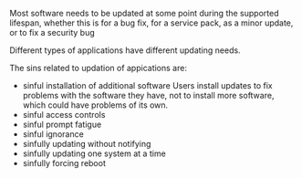 Most software needs to be updated at some point during the supported lifespan,
whether this is for a bug fix, for a service pack, as a minor update, or to fix a security bug

Different types of applications have different updating needs. 

The sins related to updation of appications are:
- sinful installation of additional software
   Users install updates to fix problems with the software they have, not to install more software, which could have problems of its own. 
- sinful access controls
- sinful prompt fatigue
- sinful ignorance
- sinfully updating without notifying
- sinfully updating one system at a time
- sinfully forcing reboot

